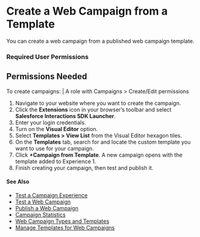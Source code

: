 

# Create a Web Campaign from a Template

You can create a web campaign from a published web campaign template.

### Required User Permissions

Permissions Needed  
---  
To create campaigns: | A role with Campaigns > Create/Edit permissions  
  
  1. Navigate to your website where you want to create the campaign.
  2. Click the **Extensions** icon in your browser’s toolbar and select **Salesforce Interactions SDK Launcher**.
  3. Enter your login credentials.
  4. Turn on the **Visual Editor** option.
  5. Select **Templates > View List** from the Visual Editor hexagon tiles.
  6. On the **Templates** tab, search for and locate the custom template you want to use for your campaign.
  7. Click **+Campaign from Template**. A new campaign opens with the template added to Experience 1.
  8. Finish creating your campaign, then test and publish it.

#### See Also

  * [Test a Campaign Experience](https://help.salesforce.com/s/articleView?id=sf.mc_pers_web_campaign_experience_test.htm&language=en_US&type=5 "Although you can see your web campaign render as you create it, you can also test each campaign experience to see how it will appear to your intended audience. Testing the campaign experience allows you to view it, regardless of the qualification rules at the experience or campaign level. With campaign experience testing, you can review how the experience looks on the page.")
  * [Test a Web Campaign](https://help.salesforce.com/s/articleView?id=sf.mc_pers_web_campaign_test.htm&language=en_US&type=5 "Use the campaign testing mode to test your campaigns before you publish them to ensure they display the way you intend.")
  * [Publish a Web Campaign](https://help.salesforce.com/s/articleView?id=sf.mc_pers_web_campaign_publish.htm&language=en_US&type=5 "After you thoroughly test your campaign, you publish it to your website so that it’s visible to qualified users.")
  * [Campaign Statistics](https://help.salesforce.com/s/articleView?id=sf.mc_pers_campaign_statistics.htm&language=en_US&type=5 "Use Campaign Statistics to measure the impact of your campaigns. The information available on the Campaign Statistics screen helps you analyze where you can make campaign changes to improve results.")
  * [Web Campaign Types and Templates](https://help.salesforce.com/s/articleView?id=sf.mc_pers_web_campaign_types.htm&language=en_US&type=5 "Learn about different types of web campaigns and the available built-in templates.")
  * [Manage Templates for Web Campaigns](https://help.salesforce.com/s/articleView?id=sf.mc_pers_web_campaign_template_manage.htm&language=en_US&type=5 "Create and manage templates for web campaigns.")

